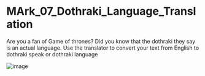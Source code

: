 # MArk_07_Dothraki_Language_Translation
Are you a fan of Game of thrones? Did you know that the dothraki they say is an actual language. Use the translator to convert your text from English to dothraki speak or dothraki language

![image](https://user-images.githubusercontent.com/108724393/193406283-b08d8a9d-f05f-42fe-95b2-c41dd7b1d641.png)
